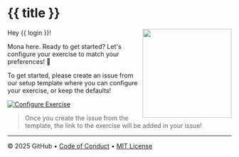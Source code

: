 # {{ title }}

<img src="https://octodex.github.com/images/Professortocat_v2.png" align="right" height="200px" />

Hey {{ login }}!

Mona here. Ready to get started? Let's configure your exercise to match your preferences! 💚

To get started, please create an issue from our setup template where you can configure your exercise, or keep the defaults!

[![Configure Exercise](https://img.shields.io/badge/Configure%20Exercise-%E2%86%92-1f883d?style=for-the-badge&logo=github&labelColor=197935)](../../issues/new?template=exercise-setup.yml)

> Once you create the issue from the template, the link to the exercise will be added in your issue!

---

&copy; 2025 GitHub &bull; [Code of Conduct](https://www.contributor-covenant.org/version/2/1/code_of_conduct/code_of_conduct.md) &bull; [MIT License](https://gh.io/mit)
